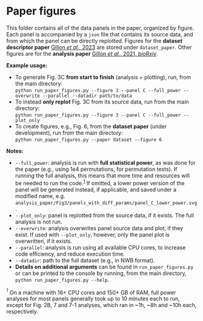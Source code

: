 # Paper figures

This folder contains all of the data panels in the paper, organized by figure. Each panel is accompanied by a `json` file that contains its source data, and from which the panel can be directly replotted. Figures for the **dataset descriptor paper** [Gillon _et al._, 2023](https://doi.org/10.1038/s41597-023-02214-y) are stored under `dataset_paper`. Other figures are for the **analysis paper** [Gillon _et al._, 2021, _bioRxiv_](https://www.biorxiv.org/content/10.1101/2021.01.15.426915).

**Example usage:**  
- To generate Fig. 3C **from start to finish** (analysis + plotting), 
run, from the main directory:   
`python run_paper_figures.py --figure 3 --panel C --full_power --overwrite --parallel --datadir path/to/data`  
- To instead **only replot** Fig. 3C from its source data, run from the main directory:  
`python run_paper_figures.py --figure 3 --panel C --full_power --plot_only`  
- To create figures, e.g., Fig. 6, from the **dataset paper** (under development), run from the main directory:  
`python run_paper_figures.py --paper dataset --figure 6`  


**Notes:** 
- `--full_power`: analysis is run with **full statistical power**, as was done for the paper (e.g., using 1e4 permutations, for permutation tests). If running the full analysis, this means that more time and resources will be needed to run the code.<sup>[1](#1)</sup> If omitted, a lower power version of the panel will be generated instead, if applicable, and saved under a modified name, e.g. `analysis_paper/Fig3/panels_with_diff_params/panel_C_lower_power.svg`.
- `--plot_only`: panel is replotted from the source data, if it exists. The full analysis is not run.
- `--overwrite`: analysis overwrites panel source data and plot, if they exist. If used with `--plot_only`, however, only the panel plot is overwritten, if it exists.
- `--parallel`: analysis is run using all available CPU cores, to increase code efficiency, and reduce execution time.
- `--datadir`: path to the full dataset (e.g., in NWB format).  
- **Details on additional arguments** can be found in `run_paper_figures.py` or can be printed to the console by running, from the main directory, `python run_paper_figures.py --help`.



<a name="1"><sup>1</sup></a> On a machine with 16+ CPU cores and 150+ GB of RAM, full power analyses for most panels generally took up to 10 minutes each to run, except for Fig. 2B, 7 and 7-1 analyses, which ran in ~1h, ~8h and ~10h each, respectively.
